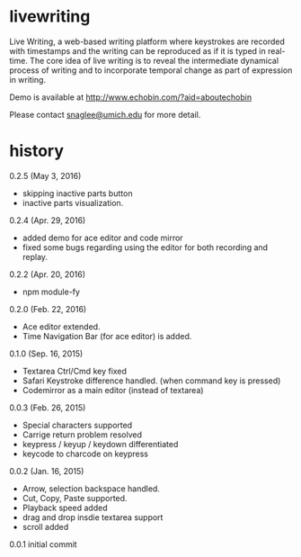 
# livewriting

Live Writing, a web-based writing platform where keystrokes are recorded with timestamps and the writing can be reproduced as if it is typed in real-time. The core idea of live writing is to reveal the intermediate dynamical process of writing and to incorporate temporal change as part of expression in writing.

Demo is available at http://www.echobin.com/?aid=aboutechobin

Please contact snaglee@umich.edu for more detail.

# history

0.2.5 (May 3, 2016)
* skipping inactive parts button
* inactive parts visualization. 

0.2.4 (Apr. 29, 2016)
* added demo for ace editor and code mirror
* fixed some bugs regarding using the editor for both recording and replay.

0.2.2 (Apr. 20, 2016)
* npm module-fy

0.2.0 (Feb. 22, 2016)
* Ace editor extended.
* Time Navigation Bar (for ace editor) is added.

0.1.0 (Sep. 16, 2015)
* Textarea Ctrl/Cmd key fixed
* Safari Keystroke difference handled. (when command key is pressed)
* Codemirror as a main editor (instead of textarea)


0.0.3 (Feb. 26, 2015)
* Special characters supported
* Carrige return problem resolved
* keypress / keyup / keydown differentiated
* keycode to charcode on keypress

0.0.2 (Jan. 16, 2015)
* Arrow, selection backspace handled.
* Cut, Copy, Paste supported.
* Playback speed added
* drag and drop insdie textarea support
* scroll added

0.0.1 initial commit
